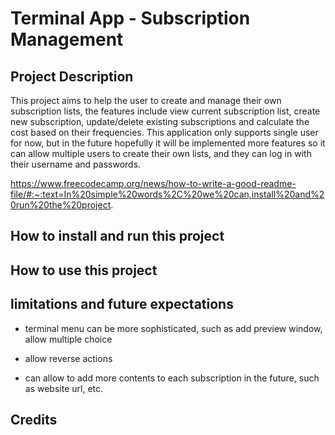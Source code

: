# Terminal App - Subscription Management

## Project Description

This project aims to help the user to create and manage their own subscription lists, the features include view current subscription list, create new subscription, update/delete existing subscriptions and calculate the cost based on their frequencies. This application only supports single user for now, but in the future hopefully it will be implemented more features so it can allow multiple users to create their own lists, and they can log in with their username and passwords.

https://www.freecodecamp.org/news/how-to-write-a-good-readme-file/#:~:text=In%20simple%20words%2C%20we%20can,install%20and%20run%20the%20project.

## How to install and run this project

## How to use this project

## limitations and future expectations

- terminal menu can be more sophisticated, such as add preview window, allow multiple choice

- allow reverse actions

- can allow to add more contents to each subscription in the future, such as website url, etc. 

## Credits